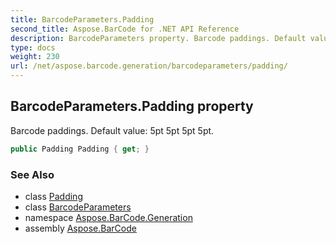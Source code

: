 ```yaml
---
title: BarcodeParameters.Padding
second_title: Aspose.BarCode for .NET API Reference
description: BarcodeParameters property. Barcode paddings. Default value 5pt 5pt 5pt 5pt
type: docs
weight: 230
url: /net/aspose.barcode.generation/barcodeparameters/padding/
---
```

## BarcodeParameters.Padding property

Barcode paddings. Default value: 5pt 5pt 5pt 5pt.

```csharp
public Padding Padding { get; }
```

### See Also

* class [Padding](../../padding/)
* class [BarcodeParameters](../)
* namespace [Aspose.BarCode.Generation](../../barcodeparameters/)
* assembly [Aspose.BarCode](../../../)


